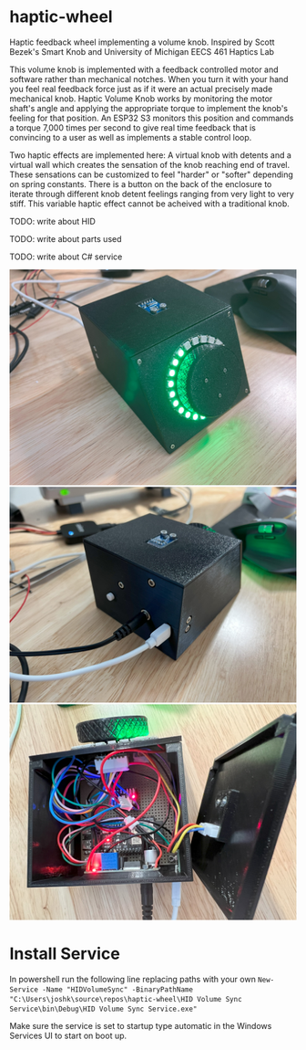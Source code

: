 # haptic-wheel
Haptic feedback wheel implementing a volume knob. Inspired by Scott Bezek's Smart Knob and University of Michigan EECS 461 Haptics Lab

This volume knob is implemented with a feedback controlled motor and software rather than mechanical notches. When you turn it with your hand you feel real feedback force just as if it were an actual precisely made mechanical knob. Haptic Volume Knob works by monitoring the motor shaft's angle and applying the appropriate torque to implement the knob's feeling for that position. An ESP32 S3 monitors this position and commands a torque 7,000 times per second to give real time feedback that is convincing to a user as well as implements a stable control loop.

Two haptic effects are implemented here: A virtual knob with detents and a virtual wall which creates the sensation of the knob reaching end of travel. These sensations can be customized to feel "harder" or "softer" depending on spring constants. There is a button on the back of the enclosure to iterate through different knob detent feelings ranging from very light to very stiff. This variable haptic effect cannot be acheived with a traditional knob. 

TODO: write about HID

TODO: write about parts used

TODO: write about C# service

![View 1](https://github.com/Jkallus/haptic-wheel/blob/main/images/IMG_9906.jpg)
![View 2](https://github.com/Jkallus/haptic-wheel/blob/main/images/IMG_9907.jpg)
![View 3](https://github.com/Jkallus/haptic-wheel/blob/main/images/IMG_9908.jpg)

# Install Service
In powershell run the following line replacing paths with your own
`New-Service -Name "HIDVolumeSync" -BinaryPathName "C:\Users\joshk\source\repos\haptic-wheel\HID Volume Sync Service\bin\Debug\HID Volume Sync Service.exe"`
 
Make sure the service is set to startup type automatic in the Windows Services UI to start on boot up.
